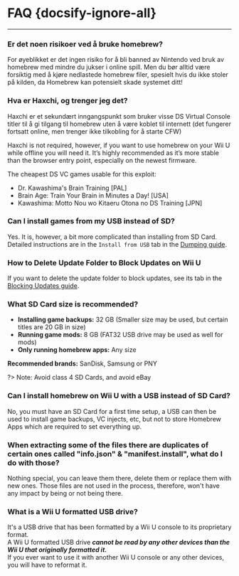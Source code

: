 # FAQ {docsify-ignore-all}
---
### Er det noen risikoer ved å bruke homebrew?

For øyeblikket er det ingen risiko for å bli banned av Nintendo ved bruk av homebrew med mindre du jukser i online spill. Men du bør alltid være forsiktig med å kjøre nedlastede homebrew filer, spesielt hvis du ikke stoler på kilden, da Homebrew kan potensielt skade systemet ditt!

### Hva er Haxchi, og trenger jeg det?

Haxchi er et sekundært inngangspunkt som bruker visse DS Virtual Console titler til å gi tilgang til homebrew uten å være koblet til internett (det fungerer fortsatt online, men trenger ikke tilkobling for å starte CFW)

Haxchi is not required, however, if you want to use homebrew on your Wii U while offline you will need it. It’s highly recommended as it’s more stable than the browser entry point, especially on the newest firmware.

The cheapest DS VC games usable for this exploit:
 - Dr. Kawashima's Brain Training [PAL]
 - Brain Age: Train Your Brain in Minutes a Day! [USA]
 - Kawashima: Motto Nou wo Kitaeru Otona no DS Training [JPN]

### Can I install games from my USB instead of SD?

Yes. It is, however, a bit more complicated than installing from SD Card. Detailed instructions are in the `Install from USB` tab in the [Dumping guide](dump-games).

### How to Delete Update Folder to Block Updates on Wii U

If you want to delete the update folder to block updates, see its tab in the [Blocking Updates guide](block-updates).

### What SD Card size is recommended?

 - **Installing game backups:** 32 GB  (Smaller size may be used, but certain titles are 20 GB in size)
 - **Running game mods:** 8 GB  (FAT32 USB drive may be used as well for mods)
 - **Only running homebrew apps:** Any size

**Recommended brands:** SanDisk, Samsung or PNY

?> Note: Avoid class 4 SD Cards, and avoid eBay

### Can I install homebrew on Wii U with a USB instead of SD Card?

No, you must have an SD Card for a first time setup, a USB can then be used to install game backups, VC injects, etc, but not to store Homebrew Apps which are required to set everything up.

### When extracting some of the files there are duplicates of certain ones called "info.json" & "manifest.install", what do I do with those?

Nothing special, you can leave them there, delete them or replace them with new ones. Those files are not used in the process, therefore, won't have any impact by being or not being there.

### What is a Wii U formatted USB drive?

It's a USB drive that has been formatted by a Wii U console to its proprietary format.  
A Wii U formatted USB drive ***cannot be read by any other devices than the Wii U that originally formatted it.***  
If you ever want to use it with another Wii U console or any other devices, you will have to reformat it.